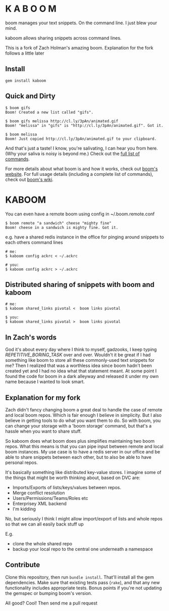 # K A B O O M

boom manages your text snippets. On the command line. I just blew your mind.

kaboom allows sharing snippets across command lines.


This is a fork of Zach Holman's amazing boom. Explanation for the fork follows
a little later



## Install

    gem install kaboom

## Quick and Dirty

    $ boom gifs
    Boom! Created a new list called "gifs".

    $ boom gifs melissa http://cl.ly/3pAn/animated.gif
    Boom! "melissa" in "gifs" is "http://cl.ly/3pAn/animated.gif". Got it.

    $ boom melissa
    Boom! Just copied http://cl.ly/3pAn/animated.gif to your clipboard.

And that's just a taste! I know, you're salivating, I can hear you from here.
(Why your saliva is noisy is beyond me.) Check out the [full list of
commands](https://github.com/holman/boom/wiki/Commands).

For more details about what boom is and how it works, check out
[boom's website](http://holman.github.com/boom). For full usage details
(including a complete list of commands), check out
[boom's wiki](https://github.com/holman/boom/wiki).

# KABOOM
You can even have a remote boom using config in ~/.boom.remote.conf

    $ boom remote "a sandwich" cheese "mighty fine"
    Boom! cheese in a sandwich is mighty fine. Got it.

e.g. have a shared redis instance in the office for pinging around snippets to
each others command lines

    # me:
    $ kaboom config ackrc < ~/.ackrc

    # you:
    $ kaboom config ackrc > ~/.ackrc

## Distributed sharing of snippets with boom and kaboom

    # me:
    $ kaboom shared_links pivotal <  boom links pivotal

    $ you:
    $ kaboom shared_links pivotal >  boom links pivotal

## In Zach's words
  God it's about every day where I think to myself, gadzooks,
  I keep typing *REPETITIVE_BORING_TASK* over and over. Wouldn't it be great if
  I had something like boom to store all these commonly-used text snippets for
  me? Then I realized that was a worthless idea since boom hadn't been created
  yet and I had no idea what that statement meant. At some point I found the
  code for boom in a dark alleyway and released it under my own name because I
  wanted to look smart.

## Explanation for my fork
  Zach didn't fancy changing boom a great deal to handle the case of remote and
  local boom repos. Which is fair enough I believe in simplicity.
  But I also believe in getting tools to do what you want them to do.
  So with boom, you can change your storage with a 'boom storage' command, but
  that's a hassle when you want to share stuff.

  So kaboom does what boom does plus simplifies maintaining two boom repos.
  What this means is that you can pipe input between remote and local boom
  instances. My use case is to have a redis server in our office and be able
  to share snippets between each other, but to also be able to have personal
  repos.

  It's basically something like distributed key-value stores. I imagine some of
  the things that might be worth thinking about, based on DVC are:

  * Imports/Exports of lists/keys/values between repos.
  * Merge conflict resolution
  * Users/Permissions/Teams/Roles etc
  * Enterprisey XML backend
  * I'm kidding

  No, but seriously I think I might allow import/export of lists and whole repos
  so that we can all easily back stuff up

  E.g.

  * clone the whole shared repo
  * backup your local repo to the central one underneath a namespace


## Contribute

Clone this repository, then run `bundle install`. That'll install all the gem
dependencies. Make sure that existing tests pass (`rake`), and that any new functionality
includes appropriate tests. Bonus points if you're not updating the gemspec or
bumping boom's version.

All good? Cool! Then send me a pull request
